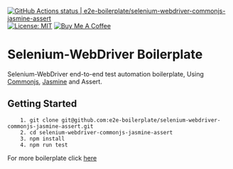[![GitHub Actions status | e2e-boilerplate/selenium-webdriver-commonjs-jasmine-assert](https://github.com/e2e-boilerplate/selenium-webdriver-commonjs-jasmine-assert/workflows/selenium-webdriver-commonjs-jasmine-assert/badge.svg)](https://github.com/e2e-boilerplate/selenium-webdriver-commonjs-jasmine-assert/actions?workflow=selenium-webdriver-commonjs-jasmine-assert) [![License: MIT](https://img.shields.io/badge/License-MIT-yellow.svg)](https://opensource.org/licenses/MIT) [![Buy Me A Coffee](https://img.shields.io/badge/buy-me%20coffee-orange)](https://www.buymeacoffee.com/xgirma)
    
# Selenium-WebDriver Boilerplate
    
Selenium-WebDriver end-to-end test automation boilerplate, Using [Commonjs](https://requirejs.org/docs/commonjs.html), [Jasmine](https://jasmine.github.io) and Assert.
    
## Getting Started
    	1. git clone git@github.com:e2e-boilerplate/selenium-webdriver-commonjs-jasmine-assert.git
    	2. cd selenium-webdriver-commonjs-jasmine-assert
    	3. npm install
    	4. npm run test
        
    
For more boilerplate click [here](https://github.com/e2e-boilerplate/utils/blob/master/docs/implemented.md)